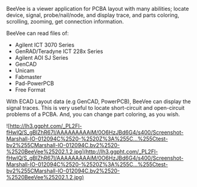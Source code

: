 BeeVee is a viewer application for PCBA layout with many abilities; locate device, signal, probe/nail/node, and display trace, and parts coloring, scrolling, zooming, get connection information.

BeeVee can read files of:
  * Agilent ICT 3070 Series
  * GenRAD/Teradyne ICT 228x Series
  * Agilent AOI SJ Series
  * GenCAD
  * Unicam
  * Fabmaster
  * Pad-PowerPCB
  * Free Format

With ECAD Layout data (e.g GenCAD, PowerPCB), BeeVee can display the signal traces. This is very useful to locate short-circuit and open-circuit problems of a PCBA. And, you can change part coloring, as you wish.

![http://lh3.ggpht.com/_PL2Fl-fHwlQ/S_gBlZhR67I/AAAAAAAAAiM/0O6HzJBd6G4/s400/Screenshot-Marshall-IO-012094C%2520-%2520Z%3A%255C...%255Ctest-bv2%255CMarshall-IO-012094C.bv2%2520-%2520BeeVee%25202.1.2.jpg](http://lh3.ggpht.com/_PL2Fl-fHwlQ/S_gBlZhR67I/AAAAAAAAAiM/0O6HzJBd6G4/s400/Screenshot-Marshall-IO-012094C%2520-%2520Z%3A%255C...%255Ctest-bv2%255CMarshall-IO-012094C.bv2%2520-%2520BeeVee%25202.1.2.jpg)